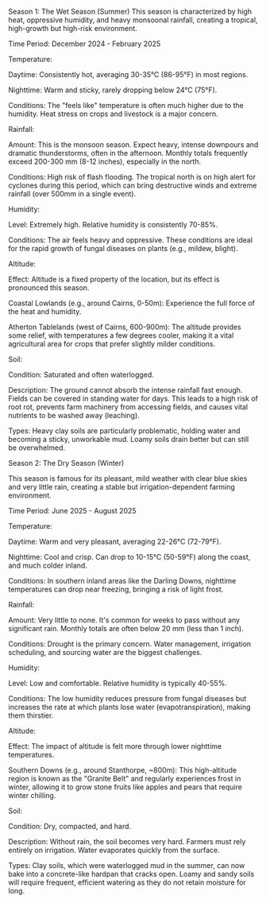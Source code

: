 Season 1: The Wet Season (Summer)
This season is characterized by high heat, oppressive humidity, and heavy monsoonal rainfall, creating a tropical, high-growth but high-risk environment.


Time Period: December 2024 - February 2025


Temperature:


Daytime: Consistently hot, averaging 30-35°C (86-95°F) in most regions.


Nighttime: Warm and sticky, rarely dropping below 24°C (75°F).


Conditions: The "feels like" temperature is often much higher due to the humidity. Heat stress on crops and livestock is a major concern.


Rainfall:


Amount: This is the monsoon season. Expect heavy, intense downpours and dramatic thunderstorms, often in the afternoon. Monthly totals frequently exceed 200-300 mm (8-12 inches), especially in the north.


Conditions: High risk of flash flooding. The tropical north is on high alert for cyclones during this period, which can bring destructive winds and extreme rainfall (over 500mm in a single event).

Humidity:


Level: Extremely high. Relative humidity is consistently 70-85%.


Conditions: The air feels heavy and oppressive. These conditions are ideal for the rapid growth of fungal diseases on plants (e.g., mildew, blight).


Altitude:


Effect: Altitude is a fixed property of the location, but its effect is pronounced this season.


Coastal Lowlands (e.g., around Cairns, 0-50m): Experience the full force of the heat and humidity.


Atherton Tablelands (west of Cairns, 600-900m): The altitude provides some relief, with temperatures a few degrees cooler, making it a vital agricultural area for crops that prefer slightly milder conditions.


Soil:


Condition: Saturated and often waterlogged.


Description: The ground cannot absorb the intense rainfall fast enough. Fields can be covered in standing water for days. This leads to a high risk of root rot, prevents farm machinery from accessing fields, and causes vital nutrients to be washed away (leaching).


Types: Heavy clay soils are particularly problematic, holding water and becoming a sticky, unworkable mud. Loamy soils drain better but can still be overwhelmed.




Season 2: The Dry Season (Winter)

This season is famous for its pleasant, mild weather with clear blue skies and very little rain, creating a stable but irrigation-dependent farming environment.


Time Period: June 2025 - August 2025

Temperature:

Daytime: Warm and very pleasant, averaging 22-26°C (72-79°F).


Nighttime: Cool and crisp. Can drop to 10-15°C (50-59°F) along the coast, and much colder inland.


Conditions: In southern inland areas like the Darling Downs, nighttime temperatures can drop near freezing, bringing a risk of light frost.


Rainfall:


Amount: Very little to none. It's common for weeks to pass without any significant rain. Monthly totals are often below 20 mm (less than 1 inch).


Conditions: Drought is the primary concern. Water management, irrigation scheduling, and sourcing water are the biggest challenges.


Humidity:


Level: Low and comfortable. Relative humidity is typically 40-55%.


Conditions: The low humidity reduces pressure from fungal diseases but increases the rate at which plants lose water (evapotranspiration), making them thirstier.


Altitude:


Effect: The impact of altitude is felt more through lower nighttime temperatures.


Southern Downs (e.g., around Stanthorpe, ~800m): This high-altitude region is known as the "Granite Belt" and regularly experiences frost in winter, allowing it to grow stone fruits like apples and pears that require winter chilling.


Soil:


Condition:
Dry, compacted, and hard.


Description: Without rain, the soil becomes very hard. Farmers must rely entirely on irrigation. Water evaporates quickly from the surface.


Types:
Clay soils, which were waterlogged mud in the summer, can now bake into a concrete-like hardpan that cracks open. Loamy and sandy soils will require frequent, efficient watering as they do not retain moisture for long.
